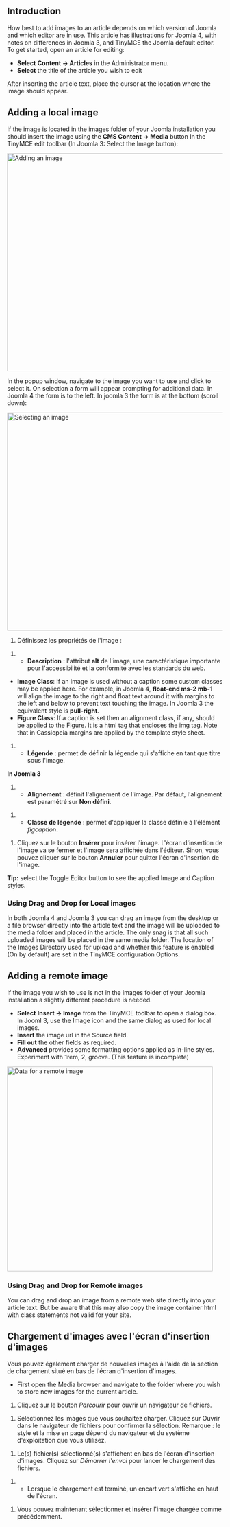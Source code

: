 <!-- Filename: Adding_an_image_to_an_article / Display title: Ajouter une image à un article -->

## Introduction

How best to add images to an article depends on which version of Joomla
and which editor are in use. This article has illustrations for Joomla
4, with notes on differences in Joomla 3, and TinyMCE the Joomla default
editor. To get started, open an article for editing:

- **Select** **Content **→** Articles** in the Administrator menu.
- **Select** the title of the article you wish to edit

After inserting the article text, place the cursor at the location where
the image should appear.

## Adding a local image

If the image is located in the images folder of your Joomla installation
you should insert the image using the **CMS Content **→** Media** button
In the TinyMCE edit toolbar (In Joomla 3: Select the Image button):

<img
src="https://docs.joomla.org/images/5/5e/Adding-an-image-to-an-article-cms-content-media.png"
decoding="async" data-file-width="1000" data-file-height="508"
width="1000" height="508" alt="Adding an image" />

In the popup window, navigate to the image you want to use and click to
select it. On selection a form will appear prompting for additional
data. In Joomla 4 the form is to the left. In joomla 3 the form is at
the bottom (scroll down):

<img
src="https://docs.joomla.org/images/d/d4/Adding-an-image-to-an-article-selected-image.png"
decoding="async" data-file-width="1000" data-file-height="508"
width="1000" height="508" alt="Selecting an image" />

1.  Définissez les propriétés de l'image :

<!-- -->

1.  - **Description** : l'attribut **alt** de l'image, une
      caractéristique importante pour l'accessibilité et la conformité
      avec les standards du web.

- **Image Class**: If an image is used without a caption some custom
  classes may be applied here. For example, in Joomla 4, **float-end
  ms-2 mb-1** will align the image to the right and float text around it
  with margins to the left and below to prevent text touching the image.
  In Joomla 3 the equivalent style is **pull-right**.
- **Figure Class**: If a caption is set then an alignment class, if any,
  should be applied to the Figure. It is a html tag that encloses the
  img tag. Note that in Cassiopeia margins are applied by the template
  style sheet.

1.  - **Légende** : permet de définir la légende qui s'affiche en tant
      que titre sous l'image.

**In Joomla 3**

1.  - **Alignement** : définit l'alignement de l'image. Par défaut,
      l'alignement est paramétré sur **Non défini**.

<!-- -->

1.  - **Classe de légende** : permet d'appliquer la classe définie à
      l'élément *figcaption*.

<!-- -->

1.  Cliquez sur le bouton **Insérer** pour insérer l'image. L'écran
    d'insertion de l'image va se fermer et l'image sera affichée dans
    l'éditeur. Sinon, vous pouvez cliquer sur le bouton **Annuler** pour
    quitter l'écran d'insertion de l'image.

**Tip:** select the Toggle Editor button to see the applied Image and
Caption styles.

### Using Drag and Drop for Local images

In both Joomla 4 and Joomla 3 you can drag an image from the desktop or
a file browser directly into the article text and the image will be
uploaded to the media folder and placed in the article. The only snag is
that all such uploaded images will be placed in the same media folder.
The location of the Images Directory used for upload and whether this
feature is enabled (On by default) are set in the TinyMCE configuration
Options.

## Adding a remote image

If the image you wish to use is not in the images folder of your Joomla
installation a slightly different procedure is needed.

- **Select** **Insert **→** Image** from the TinyMCE toolbar to open a
  dialog box. In Jooml 3, use the Image icon and the same dialog as used
  for local images.
- **Insert** the image url in the Source field.
- **Fill out** the other fields as required.
- **Advanced** provides some formatting options applied as in-line
  styles. Experiment with 1rem, 2, groove. (This feature is incomplete)

<img
src="https://docs.joomla.org/images/3/39/Adding-an-image-to-an-article-insert-edit-image.png"
class="thumbborder" decoding="async" data-file-width="480"
data-file-height="477" width="480" height="477"
alt="Data for a remote image" />

### Using Drag and Drop for Remote images

You can drag and drop an image from a remote web site directly into your
article text. But be aware that this may also copy the image container
html with class statements not valid for your site.

## Chargement d'images avec l'écran d'insertion d'images

Vous pouvez également charger de nouvelles images à l'aide de la section
de chargement situé en bas de l'écran d'insertion d'images.

- First open the Media browser and navigate to the folder where you wish
  to store new images for the current article.

1.  Cliquez sur le bouton *Parcourir* pour ouvrir un navigateur de
    fichiers.

<!-- -->

1.  Sélectionnez les images que vous souhaitez charger. Cliquez sur
    Ouvrir dans le navigateur de fichiers pour confirmer la sélection.
    Remarque : le style et la mise en page dépend du navigateur et du
    système d'exploitation que vous utilisez.

<!-- -->

1.  Le(s) fichier(s) sélectionné(s) s'affichent en bas de l'écran
    d'insertion d'images. Cliquez sur *Démarrer l'envoi* pour lancer le
    chargement des fichiers.

<!-- -->

1.  - Lorsque le chargement est terminé, un encart vert s'affiche en
      haut de l'écran.

<!-- -->

1.  Vous pouvez maintenant sélectionner et insérer l'image chargée comme
    précédemment.
